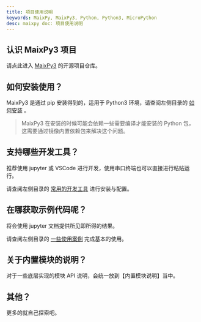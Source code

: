 ```yaml
---
title: 项目使用说明
keywords: MaixPy, MaixPy3, Python, Python3, MicroPython
desc: maixpy doc: 项目使用说明
---
```


## 认识 MaixPy3 项目

请点此进入 [MaixPy3](https://github.com/sipeed/maixpy3) 的开源项目仓库。

## 如何安装使用？

MaixPy3 是通过 pip 安装得到的，适用于 Python3 环境，请查阅左侧目录的 [如何安装](../install/readme.md) 。

> MaixPy3 在安装的时候可能会依赖一些需要编译才能安装的 Python 包，这需要通过镜像内置依赖包来解决这个问题。

## 支持哪些开发工具？

推荐使用 jupyter 或 VSCode 进行开发，使用串口终端也可以直接进行粘贴运行。

请查阅左侧目录的 [常用的开发工具](../tools/readme.md) 进行安装与配置。

## 在哪获取示例代码呢？

将会使用 jupyter 文档提供所见即所得的结果。

请查阅左侧目录的 [一些使用案例](../usage/readme.md) 完成基本的使用。

## 关于内置模块的说明？

对于一些底层实现的模块 API 说明，会统一放到【内置模块说明】当中。

## 其他？

更多的就自己探索吧。
